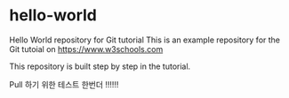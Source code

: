 # hello-world
Hello World repository for Git tutorial
This is an example repository for the Git tutoial on https://www.w3schools.com

This repository is built step by step in the tutorial.



Pull 하기 위한 테스트
한번더 !!!!!!
